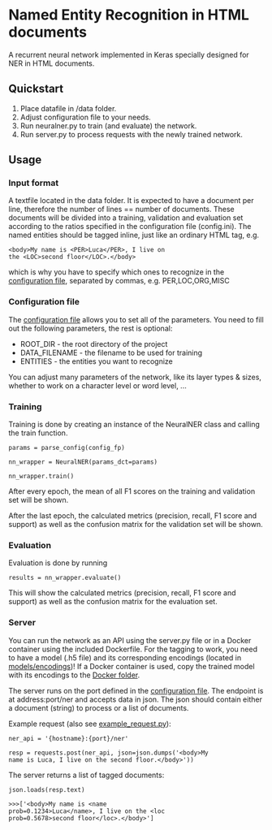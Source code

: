 # Named Entity Recognition in HTML documents

A recurrent neural network implemented in Keras 
specially designed for
NER in HTML documents.

## Quickstart
1) Place datafile in /data folder.
2) Adjust configuration file to your needs.
3) Run neuralner.py to train (and evaluate)
 the network.
4) Run server.py to process requests with the
 newly trained network.

## Usage

### Input format
A textfile located in the data folder. It 
is expected to have a document per line, 
therefore the number of lines == number of documents.
These documents will be divided into a training, 
validation and evaluation set according to the 
ratios specified in the configuration file (config.ini).
The named entities should be tagged inline, just 
like an ordinary HTML tag, e.g. 

<code>\<body>My name is \<PER>Luca\</PER>, 
I live on the \<LOC>second floor\</LOC>.\</body>
</code>

which is why you have to specify which ones to
recognize in the 
[configuration file](./config.ini), separated
by commas, e.g. PER,LOC,ORG,MISC



### Configuration file
The [configuration file](./config.ini) allows you to 
set all of the parameters. You need to fill out the
following parameters, the rest is optional:
* ROOT_DIR - the root directory of the project
* DATA_FILENAME - the filename to be used for training
* ENTITIES - the entities you want to recognize

You can adjust many parameters of the network, like
its layer types & sizes, whether to work on a 
character level or word level, ...

### Training
Training is done by creating an instance of the 
NeuralNER class and calling the train function.

<code>params = parse_config(config_fp)</code>

<code>nn_wrapper = NeuralNER(params_dct=params)</code>

<code>nn_wrapper.train()</code>

After every epoch, the mean of all F1 scores 
on the training and validation set will be shown.

After the last epoch, the calculated metrics
(precision, recall, F1 score and support) as
well as the confusion matrix 
for the validation set will be shown.

### Evaluation
Evaluation is done by running

<code>results = nn_wrapper.evaluate()</code>

This will show the calculated metrics
(precision, recall, F1 score and support) as
well as the confusion matrix
for the evaluation set.

### Server
You can run the network as an API using 
the server.py file or in a Docker container
using the included Dockerfile.
For the tagging to work, you need to have
a model (.h5 file) and its corresponding 
encodings (located in [models/encodings](./models/encodings))!
If a Docker container is used, copy the trained
model with its encodings to the [Docker folder](./Docker).

The server runs on the port defined in the
[configuration file](./config.ini). The endpoint is at
address:port/ner and accepts data in json.
The json should contain either a document (string)
to process or a list of documents.

Example request (also see [example_request.py](./example_request.py)):

<code>ner_api = '{hostname}:{port}/ner'</code>

<code>resp = requests.post(ner_api, 
json=json.dumps('\<body>My name is Luca, 
I live on the second floor.\</body>'))</code>

The server returns a list of tagged documents:

<code>json.loads(resp.text)</code>

<code>\>>>['\<body>My name is \<name prob=0.1234>Luca\</name>, 
I live on the \<loc prob=0.5678>second floor\</loc>.\</body>']</code>
